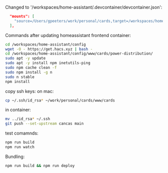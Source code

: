 Changed to '/workspaces/home-assistant/.devcontainer/devcontainer.json':

```json
  "mounts": [
    "source=/Users/gpeeters/work/personal/cards,target=/workspaces/home-assistant/config,type=bind,consistency=cached"
  ],
 ```

Commands after updating homeassistant frontend container:
```bash
cd /workspaces/home-assistant/config
wget -O - https://get.hacs.xyz | bash -
cd /workspaces/home-assistant/config/www/cards/power-distribution/
sudo apt -y update
sudo apt -y install npm inetutils-ping
sudo npm cache clean -f
sudo npm install -g n
sudo n stable
npm install
```
copy ssh keys:
on mac:
```bash
cp ~/.ssh/id_rsa* ~/work/personal/cards/www/cards
```
in container:
```bash
mv ../id_rsa* ~/.ssh
git push --set-upstream cancas main
```

test comamnds:
```bash
npm run build
npm run watch
```

Bundling:
```bash
npm run build && npm run deploy
```